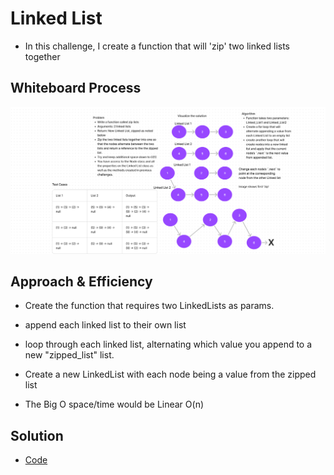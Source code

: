 # Linked List
<!-- Description of the challenge -->

- In this challenge, I create a function that will 'zip' two linked lists together

## Whiteboard Process
<!-- Embedded whiteboard image -->

![whiteboard](./whiteboard.png)

## Approach & Efficiency
<!-- What approach did you take? Why? What is the Big O space/time for this approach? -->

- Create the function that requires two LinkedLists as params.

- append each linked list to their own list

- loop through each linked list, alternating which value you append to a new "zipped_list" list.

- Create a new LinkedList with each node being a value from the zipped list

- The Big O space/time would be Linear O(n)

## Solution
<!-- Show how to run your code, and examples of it in action -->

- [Code](../../code_challenges/linked_list_zip.py)